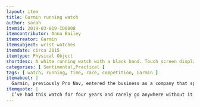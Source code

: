 ```yaml
---
layout: item
title: Garmin running watch
author: sarah
itemid: 2019-03-019-ID0008
itemcontributor: Anna Bailey
itemcreator: Garmin
itemsubject: wrist watches
itemdate: circa 2015
itemtype: Physical Object
shortdesc: A white running watch with a black band. Touch screen display that offers time, date, and unlockable screen to access different options within the technology. Side buttons that include controls, exercise monitoring, brightness, and return.
categories: [ Sentimental,Practical ]
tags: [ watch, running, time, race, competition, Garmin ]
itemabout: |
  Garmin, previously Pro Nav, entered the business as a company that specialized in automotive, aviation, and marine GPS. 2003 the company developed its first mobile GPS model for users to wear as an exercise watch. exercise watches were designed to monitor distance travelled, heart rates, and GPS the locations travelled to a cellular device. With this information the watch can calculate whether you are exercising hard enough, where and how far you have travelled, and track different routes that are taken when exercising. 
itemquote: |
  I’ve had this watch for four years and rarely go anywhere without it. I have gone through many races and competitions with the watch so it means a lot to me because the records from all my runs over the past years are recorded on it]. 
---
```

